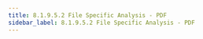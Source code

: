 ```yaml
---
title: 8.1.9.5.2 File Specific Analysis - PDF
sidebar_label: 8.1.9.5.2 File Specific Analysis - PDF
---
```


